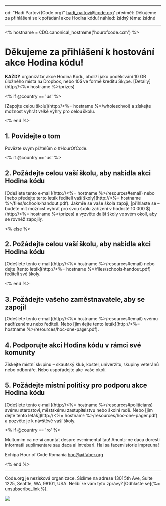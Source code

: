 * * *

od: "Hadi Partovi (Code.org)" [&#104;&#x61;&#x64;&#105;&#x5f;&#112;&#x61;&#x72;&#116;&#x6f;&#118;&#x69;&#x40;&#99;&#x6f;&#100;&#x65;&#x2e;&#111;&#x72;&#103;](&#109;&#x61;&#105;&#x6c;&#x74;&#111;&#x3a;&#104;&#x61;&#x64;&#105;&#x5f;&#112;&#x61;&#x72;&#116;&#x6f;&#118;&#x69;&#x40;&#99;&#x6f;&#100;&#x65;&#x2e;&#111;&#x72;&#103;)' předmět: Děkujeme za přihlášení se k pořádání akce Hodina kódu! náhled: žádný téma: žádné

* * *

<% hostname = CDO.canonical_hostname('hourofcode.com') %>

# Děkujeme za přihlášení k hostování akce Hodina kódu!

**KAŽDÝ** organizátor akce Hodina Kódu, obdrží jako poděkování 10 GB úložného mista na Dropbox, nebo 10$ ve formě kreditu Skype. [Detaily](http://<%= hostname %>/prizes)

<% if @country == 'us' %>

[Zapojte celou školu](http://<%= hostname %>/wholeschool) a získejte možnost vyhrát velké výhry pro celou školu.

<% end %>

## 1. Povídejte o tom

Povězte svým přátelům o #HourOfCode.

<% if @country == 'us' %>

## 2. Požádejte celou vaší školu, aby nabídla akci Hodina kódu

[Odešlete tento e-mail](http://<%= hostname %>/resources#email) nebo [nebo předejte tento leták řediteli vaší školy](http://<%= hostname %>/files/schools-handout.pdf). Jakmile se vaše škola zapojí, [přihlaste se – budete mít možnost vyhrát pro svou školu zařízení v hodnotě 10 000 $](http://<%= hostname %>/prizes) a vyzvěte další školy ve svém okolí, aby se rovněž zapojily.

<% else %>

## 2. Požádejte celou vaší školu, aby nabídla akci Hodina kódu

[Odešlete tento e-mail](http://<%= hostname %>/resources#email) nebo dejte [tento leták](http://<%= hostname %>/files/schools-handout.pdf) řediteli své školy.

<% end %>

## 3. Požádejte vašeho zaměstnavatele, aby se zapojil

[Odešlete tento e-mail](http://<%= hostname %>/resources#email) svému nadřízenému nebo řediteli. Nebo [jim dejte tento leták](http://<%= hostname %>/resources/hoc-one-pager.pdf).

## 4. Podporujte akci Hodina kódu v rámci své komunity

Získejte místní skupinu – skautský klub, kostel, univerzitu, skupiny veteránů nebo odboráře. Nebo uspořádejte akci vaše okolí.

## 5. Požádejte místní politiky pro podporu akce Hodina kódu

[Odešlete tento e-mail](http://<%= hostname %>/resources#politicians) svému starostovi, městskému zastupitelstvu nebo školní radě. Nebo [jim dejte tento leták](http://<%= hostname %>/resources/hoc-one-pager.pdf) a pozvěte je k návštěvě vaší školy.

<% if @country == 'ro' %>

Multumim ca ne-ai anuntat despre evenimentul tau! Anunta-ne daca doresti informatii suplimentare sau daca ai intrebari. Hai sa facem istorie impreuna!

Echipa Hour of Code Romania hoc@adfaber.org

<% end %>

* * *

Code.org je nezisková organizace. Sídlíme na adrese 1301 5th Ave, Suite 1225, Seattle, WA, 98101, USA. Nelíbí se vám tyto zprávy? [Odhlašte se](%= unsubscribe_link %).

![](<%= tracking_pixel %>)
